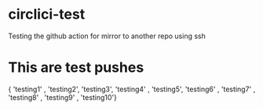 # circlici-test
Testing the github action for mirror to another repo using ssh


# This are test pushes
{ 'testing1' , 'testing2', 'testing3', 'testing4' , 'testing5', 'testing6' , 'testing7' , 'testing8' , 'testing9' , 'testing10'}
